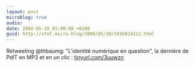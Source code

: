 ```yaml
---
layout: post
microblog: true
audio: 
date: 2008-05-20 01:00:00 +0100
guid: http://xtof.micro.blog/2008/05/20/t816014212.html
---
```

Retweeting @thbaumg: "L'identité numérique en question", la dernière de PdlT en MP3 et en un clic : [tinyurl.com/3uuwzn](http://tinyurl.com/3uuwzn)
